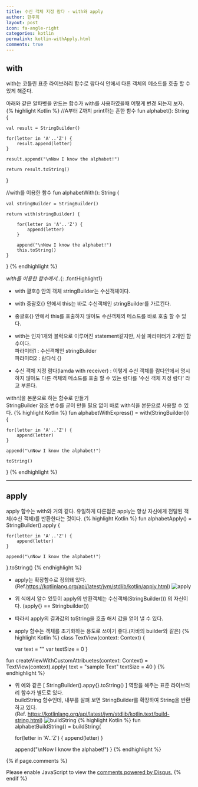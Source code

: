 ```yaml
---
title: 수신 객체 지정 람다 - with와 apply
author: 한주희
layout: post
icon: fa-angle-right
categories: kotlin
permalink: kotlin-withApply.html
comments: true
---
```


## with
with는 코틀린 표준 라이브러리 함수로 람다식 안에서 다른 객체의 메소드를 호출 할 수 있게 해준다.

아래와 같은 알파벳을 만드는 함수가 with를 사용하였을때 어떻게 변경 되는지 보자.
{% highlight Kotlin %}
//A부터 Z까지 print하는 흔한 함수
fun alphabet(): String {

    val result = StringBuilder()

    for(letter in 'A'..'Z') {
        result.append(letter)
    }

    result.append("\nNow I know the alphabet!")

    return result.toString()
}

//with를 이용한 함수
fun alphabetWith(): String {

    val stringBuilder = StringBuilder()

    return with(stringBuilder) {

        for(letter in 'A'..'Z') {
            append(letter)
        }

        append("\nNow I know the alphabet!")
        this.toString()
    }
}
{% endhighlight %}

*with를 이용한 함수에서..*{: .fontHighlight1}
* with 괄호() 안의 객체 stringBuilder는 수신객체이다.
* with 중괄호{} 안에서 this는 바로 수신객체인 stringBuilder를 가르킨다.
* 중괄호{} 안에서 this를 호출하지 않아도 수신객체의 메소드를 바로 호출 할 수 있다.
* with는 인자1개와 블럭으로 이루어진 statement같지만, 사실 파라미터가 2개인 함수이다.
<br>   파라미터1 : 수신객체인 stringBuilder
<br>   파라미터2 : 람다식 {}


* 수신 객체 지정 람다(lamda with receiver) : 이렇게 수신 객체를 람다안에서 명시 하지 않아도 다른 객체의 메소드를 호출 할 수 있는 람다를 '수신 객체 지정 람다' 라고 부른다.


<span class="fontHighlight2">with식을 본문으로 하는 함수로 만들기</span>
<br>StringBuilder 참조 변수를 굳이 만들 필요 없이 바로 with식을 본문으로 사용할 수 있다.
{% highlight Kotlin %}
fun alphabetWithExpress() = with(StringBuilder()) {

    for(letter in 'A'..'Z') {
        append(letter)
    }

    append("\nNow I know the alphabet!")

    toString()
}
{% endhighlight %}


---
## apply

apply  함수는 with와 거의 같다. 유일하게 다른점은 apply는 항상 자신에게 전달된 객체(수신 객체)를 반환한다는 것이다.
{% highlight Kotlin %}
fun alphabetApply() = StringBuilder().apply {

    for(letter in 'A'..'Z') {
        append(letter)
    }

    append("\nNow I know the alphabet!")

}.toString()
{% endhighlight %}

* apply는 확장함수로 정의돼 있다. (Ref.https://kotlinlang.org/api/latest/jvm/stdlib/kotlin/apply.html)
![apply]({{site.baseurl}}/assets/images/kotlin/apply.jpg)
* 위 식에서 알수 있듯이 apply의 반환객체는 수신객체(StringBuilder()) 의 자신이다. (apply{} == Stringbuilder())
* 따라서 apply의 결과값의 toString을 호출 해서 값을 얻어 낼 수 있다.


* apply 함수는 객체를 초기화하는 용도로 쓰이기 좋다.(자바의 builder와 같은)
{% highlight Kotlin %}
class TextView(context: Context) {

    var text = ""
    var textSize = 0
}

fun createViewWithCustomAttribuetes(context: Context) =
        TextView(context).apply{
            text = "sample Text"
            textSize = 40
        }
{% endhighlight %}

* 위 예와 같은 [ StringBuilder().appy{}.toString() ] 역할을 해주는 표준 라이브러리 함수가 별도로 있다.
<br>buildString 함수인데, 내부를 살펴 보면 StringBuilder를 확장하여 String을 반환하고 있다.
<br>(Ref. https://kotlinlang.org/api/latest/jvm/stdlib/kotlin.text/build-string.html)
![buildString]({{site.baseurl}}/assets/images/kotlin/buildString.jpg)
{% highlight Kotlin %}
fun alphabetBuildString() = buildString{

    for(letter in 'A'..'Z') {
        append(letter)
    }

    append("\nNow I know the alphabet!")
}
{% endhighlight %}













{% if page.comments %}

<div id="disqus_thread"></div>
<script>

/**
*  RECOMMENDED CONFIGURATION VARIABLES: EDIT AND UNCOMMENT THE SECTION BELOW TO INSERT DYNAMIC VALUES FROM YOUR PLATFORM OR CMS.
*  LEARN WHY DEFINING THESE VARIABLES IS IMPORTANT: https://disqus.com/admin/universalcode/#configuration-variables*/
/*
var disqus_config = function () {
this.page.url = PAGE_URL;  // Replace PAGE_URL with your page's canonical URL variable
this.page.identifier = PAGE_IDENTIFIER; // Replace PAGE_IDENTIFIER with your page's unique identifier variable
};
*/
(function() { // DON'T EDIT BELOW THIS LINE
var d = document, s = d.createElement('script');
s.src = 'https://juhee-studynote.disqus.com/embed.js';
s.setAttribute('data-timestamp', +new Date());
(d.head || d.body).appendChild(s);
})();
</script>
<noscript>Please enable JavaScript to view the <a href="https://disqus.com/?ref_noscript">comments powered by Disqus.</a></noscript>
{% endif %}
